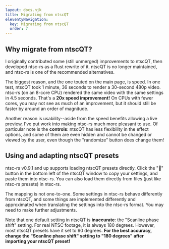 ```yaml
---
layout: docs.njk
title: Migrating from ntscQT
eleventyNavigation:
  key: Migrating from ntscQT
  order: 7
---
```


## Why migrate from ntscQT?

I originally contributed some (still unmerged) improvements to ntscQT, then developed ntsc-rs as a Rust rewrite of it. ntscQT is no longer maintained, and ntsc-rs is one of the recommended alternatives.

The biggest reason, and the one touted on the main page, is speed. In one test, ntscQT took 1 minute, 36 seconds to render a 30-second 480p video. ntsc-rs (on an 8-core CPU) rendered the same video with the same settings in 4.5 seconds. That's a **20x speed improvement!** On CPUs with fewer cores, you may not see as much of an improvement, but it should still be faster by around an order of magnitude.

Another reason is usability--aside from the speed benefits allowing a live preview, I've put work into making ntsc-rs much more pleasant to use. Of particular note is the **controls**: ntscQT has less flexibility in the effect options, and some of them are even hidden and cannot be changed or viewed by the user, even though the "randomize" button does change them!

## Using and adapting ntscQT presets

ntsc-rs v0.9.1 and up supports loading ntscQT presets directly. Click the "📝" button in the bottom left of the ntscQT window to copy your settings, and paste them into ntsc-rs. You can also load them directly from files (just like ntsc-rs presets) in ntsc-rs.

The mapping is not one-to-one. Some settings in ntsc-rs behave differently from ntscQT, and some things are implemented differently and approximated when translating the settings into the ntsc-rs format. You may need to make further adjustments.

Note that one default setting in ntscQT is **inaccurate**: the "Scanline phase shift" setting. For real NTSC footage, it is always 180 degrees. However, most ntscQT presets have it set to 90 degrees. **For the best accuracy, change the "Scanline phase shift" setting to "180 degrees" after importing your ntscQT preset!**
